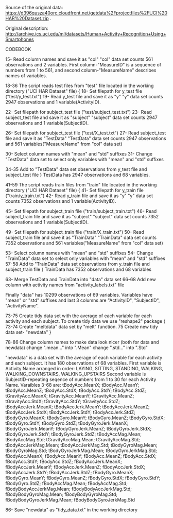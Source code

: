 Source of the original data: 
https://d396qusza40orc.cloudfront.net/getdata%2Fprojectfiles%2FUCI%20HAR%20Dataset.zip . 

Original description: http://archive.ics.uci.edu/ml/datasets/Human+Activity+Recognition+Using+Smartphones

CODEBOOK

15- Read column names and save it as "col"
"col" data set counts 561 observations and 2 variables. First column-"MeasureID" is a sequence of numbers from 1 to 561, and second column-"MeasureName" describes names of variables.

18-36 The script reads test files from "test" file located in the working directory ("UCI HAR Dataset" file)
{
18- Set filepath for y_test file ("test/y_test.txt")
19- Read y_test file and save it as "y"
"y" data set counts 2947 observations and 1 variable(ActivityID).

22- Set filepath for subject_test file ("test/subject_test.txt")
23- Read subject_test file and save it as "subject"
"subject" data set counts 2947 observations and 1 variable(SubjectID).

26- Set filepath for subject_test file ("test/X_test.txt")
27- Read subject_test file and save it as "TestData"
"TestData" data set counts  2947 observations and 561 variables("MeasureName" from "col" data set)

30- Select column names with "mean" and "std" suffixes
31- Change "TestData" data set to select only variables with "mean" and "std" suffixes

34-35 Add to "TestData" data set observations from y_test file and subject_test file 
}
TestData has 2947 observations and 68 variables.


41-59 The script reads train files from "train" file located in the working directory ("UCI HAR Dataset" file)
{
41- Set filepath for y_train file ("train/y_train.txt")
42- Read y_train file and save it as "y"
"y" data set counts 7352 observations and 1 variable(ActivityID).

45- Set filepath for subject_train file ("train/subject_train.txt")
46- Read subject_train file and save it as "subject"
"subject" data set counts 7352 observations and 1 variable(SubjectID).

49- Set filepath for subject_train file ("train/X_train.txt")
50- Read subject_train file and save it as "TrainData"
"TrainData" data set counts  7352 observations and 561 variables("MeasureName" from "col" data set)

53- Select column names with "mean" and "std" suffixes
54- Change "TrainData" data set to select only variables with "mean" and "std" suffixes
57-58 Add to "TrainData" data set observations from y_train file and subject_train file 
}
TrainData has 7352 observations and 68 variables


63- Merge TestData and TrainData into "data" data set
66-68 Add new column with activity names from "activity_labels.txt" file

Finally "data" has 10299 observations of 69 variables. Variables have "mean" or "std" suffixes and last 3 columns are "ActivityID", "SubjectID", "ActivityName".


73-75 Create tidy data set with the average of each variable for each activity and each subject.
To create tidy data we use "reshape2" package
{
73-74 Create "meltdata" data set by "melt" function. 
75 Create new tidy data set- "newdata"
}

78-86 Change column names to make data look nicer (both for data and newdata)
change ".mean..." into ".Mean"
change ".std..." into ".Std"

"newdata" is a data set with the average of each variable for each activity and each subject. It has 180 observations of 68 variables. 
First variable is Activity Name arranged in order: LAYING, SITTING, STANDING, WALKING, WALKING_DOWNSTAIRS, WALKING_UPSTAIRS
Second variable is SubjectID-repeating seqence of numbers from 1 to 30 for each Activity Name.
Varaibles 3-68 are: 
tBodyAcc.MeanX; tBodyAcc.MeanY; tBodyAcc.MeanZ; tBodyAcc.StdX; tBodyAcc.StdY; tBodyAcc.StdZ; tGravityAcc.MeanX; tGravityAcc.MeanY; tGravityAcc.MeanZ; tGravityAcc.StdX; tGravityAcc.StdY; tGravityAcc.StdZ; tBodyAccJerk.MeanX; tBodyAccJerk.MeanY; tBodyAccJerk.MeanZ; tBodyAccJerk.StdX; tBodyAccJerk.StdY; tBodyAccJerk.StdZ; tBodyGyro.MeanX; tBodyGyro.MeanY; tBodyGyro.MeanZ; tBodyGyro.StdX; tBodyGyro.StdY; tBodyGyro.StdZ; tBodyGyroJerk.MeanX; tBodyGyroJerk.MeanY; tBodyGyroJerk.MeanZ; tBodyGyroJerk.StdX; tBodyGyroJerk.StdY; tBodyGyroJerk.StdZ; tBodyAccMag.Mean; tBodyAccMag.Std; tGravityAccMag.Mean; tGravityAccMag.Std; tBodyAccJerkMag.Mean; tBodyAccJerkMag.Std; tBodyGyroMag.Mean; tBodyGyroMag.Std; tBodyGyroJerkMag.Mean; tBodyGyroJerkMag.Std; fBodyAcc.MeanX; fBodyAcc.MeanY; fBodyAcc.MeanZ; fBodyAcc.StdX; fBodyAcc.StdY; fBodyAcc.StdZ; fBodyAccJerk.MeanX; fBodyAccJerk.MeanY; fBodyAccJerk.MeanZ; fBodyAccJerk.StdX; fBodyAccJerk.StdY; fBodyAccJerk.StdZ; fBodyGyro.MeanX; fBodyGyro.MeanY; fBodyGyro.MeanZ; fBodyGyro.StdX; fBodyGyro.StdY; fBodyGyro.StdZ; fBodyAccMag.Mean; fBodyAccMag.Std; fBodyBodyAccJerkMag.Mean; fBodyBodyAccJerkMag.Std; fBodyBodyGyroMag.Mean; fBodyBodyGyroMag.Std; fBodyBodyGyroJerkMag.Mean; fBodyBodyGyroJerkMag.Std

86- Save "newdata" as "tidy_data.txt" in the working directory
